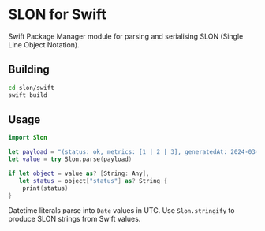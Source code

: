 # SLON for Swift

Swift Package Manager module for parsing and serialising SLON (Single Line Object Notation).

## Building

```bash
cd slon/swift
swift build
```

## Usage

```swift
import Slon

let payload = "(status: ok, metrics: [1 | 2 | 3], generatedAt: 2024-03-01/18:22:10.001)"
let value = try Slon.parse(payload)

if let object = value as? [String: Any],
   let status = object["status"] as? String {
    print(status)
}
```

Datetime literals parse into `Date` values in UTC. Use `Slon.stringify` to produce SLON strings from Swift values.
